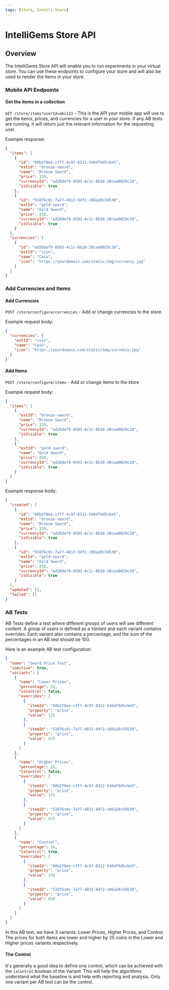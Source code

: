 ```yaml
---
tags: [Store, Intelli-Store]
---
```


# IntelliGems Store API

## Overview

The IntelliGems Store API will enable you to run experiments in your virtual store. You can use these endpoints to configure your store and will also be used to render the items in your store.

### Mobile API Endpoints
#### Get the items in a collection
`GET /store/items?userId=abc123` - This is the API your mobile app will use to get the items, prices, and currencies for a user in your store. If any AB tests are running, it will return just the relevant information for the requesting user. 

Example response:
```json
{
  "items": [
    {
      "id": "60b2f0ee-cff7-4c97-8312-546df9d5cbe5",
      "extId": "bronze-sword",
      "name": "Bronze Sword",
      "price": 150,
      "currencyId": "ad20def9-8593-4c1c-8b10-28caa0029c18",
      "isVisible": true
    },
    {
      "id": "53d76c0c-7a77-4013-94f2-c86a20c59530",
      "extId": "gold-sword",
      "name": "Gold Sword",
      "price": 450,
      "currencyId": "ad20def9-8593-4c1c-8b10-28caa0029c18",
      "isVisible": true
    }
  ],
  "currencies": [
    {
      "id": "ad20def9-8593-4c1c-8b10-28caa0029c18",
      "extId": "coin",
      "name": "Coin",
      "icon": "https://yourdomain.com/static/img/currency.jpg"
    }
  ]
}
```

### Add Currencies and Items


#### Add Currencies

`POST /store/configure/currencies` - Add or change currencies to the store.

Example request body:
```json
{
  "currencies": {
    "extId": "coin",
    "name": "Coin",
    "icon": "https://yourdomain.com/static/img/currency.jpg"
  }
}
```

#### Add Items

`POST /store/configure/items` - Add or change items to the store

Example request body:
```json
{
  "items": [
    {
      "extId": "bronze-sword",
      "name": "Bronze Sword",
      "price": 150,
      "currencyId": "ad20def9-8593-4c1c-8b10-28caa0029c18",
      "isVisible": true
    },
    {
      "extId": "gold-sword",
      "name": "Gold Sword",
      "price": 450,
      "currencyId": "ad20def9-8593-4c1c-8b10-28caa0029c18",
      "isVisible": true
    }
  ]
}
```

Example response body:
```json
{
  "created": [
    {
      "id": "60b2f0ee-cff7-4c97-8312-546df9d5cbe5",
      "extId": "bronze-sword",
      "name": "Bronze Sword",
      "price": 150,
      "currencyId": "ad20def9-8593-4c1c-8b10-28caa0029c18",
      "isVisible": true
    },
    {
      "id": "53d76c0c-7a77-4013-94f2-c86a20c59530",
      "extId": "gold-sword",
      "name": "Gold Sword",
      "price": 450,
      "currencyId": "ad20def9-8593-4c1c-8b10-28caa0029c18",
      "isVisible": true
    }
  ],
  "updated": [],
  "failed": []
}
```

### AB Tests

AB Tests define a test where different groups of users will see different content. A group of users is defined as a *Variant* and each variant contains overrides. Each variant also contains a percentage, and the sum of the percentages in an AB test should be 100. 

Here is an example AB test configuration:
```json
{
  "name": "Sword Price Test",
  "isActive": true,
  "variants": [
    {
      "name": "Lower Prices",
      "percentage": 33,
      "isControl": false,
      "overrides": [
        {
          "itemId": "60b2f0ee-cff7-4c97-8312-546df9d5cbe5",
          "property": "price",
          "value": 125
        },
        {
          "itemId": "53d76c0c-7a77-4013-94f2-c86a20c59530",
          "property": "price",
          "value": 425
        }
      ]
    },
    {
      "name": "Higher Prices",
      "percentage": 33,
      "isControl": false,
      "overrides": [
        {
          "itemId": "60b2f0ee-cff7-4c97-8312-546df9d5cbe5",
          "property": "price",
          "value": 175
        },
        {
          "itemId": "53d76c0c-7a77-4013-94f2-c86a20c59530",
          "property": "price",
          "value": 475
        }
      ]
    },
    {
      "name": "Control",
      "percentage": 34,
      "isControl": true,
      "overrides": [
        {
          "itemId": "60b2f0ee-cff7-4c97-8312-546df9d5cbe5",
          "property": "price",
          "value": 150
        },
        {
          "itemId": "53d76c0c-7a77-4013-94f2-c86a20c59530",
          "property": "price",
          "value": 450
        }
      ]
    }
  ]
}
```

In this AB test, we have 3 variants: Lower Prices, Higher Prices, and Control. The prices for both items are lower and higher by 25 coins in the Lower and Higher prices variants respectively. 

#### The Control

It's generally a good idea to define one control, which can be achieved with the `isControl` boolean of the Variant. This will help the algorithms understand what the baseline is and help with reporting and analysis. Only one variant per AB test can be the control.

